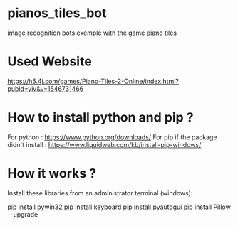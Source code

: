 # pianos_tiles_bot

image recognition bots exemple with the game piano tiles

# Used Website

https://h5.4j.com/games/Piano-Tiles-2-Online/index.html?pubid=yiv&v=1546731466

# How to install python and pip ?

For python : https://www.python.org/downloads/
For pip if the package didn't install : https://www.liquidweb.com/kb/install-pip-windows/

# How it works ?

Install these libraries from an administrator terminal (windows):

pip install pywin32
pip install keyboard
pip install pyautogui
pip install Pillow --upgrade
